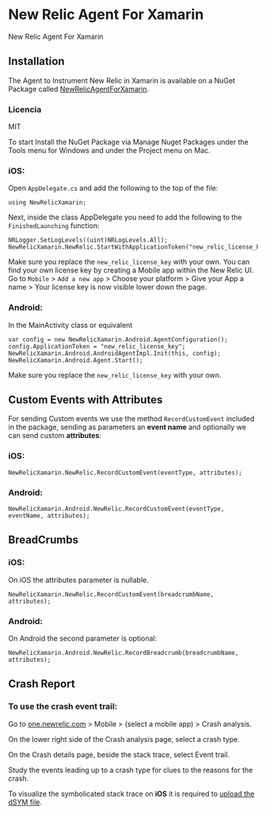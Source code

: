 # New Relic Agent For Xamarin
New Relic Agent For Xamarin

## Installation
The Agent to Instrument New Relic in Xamarin is available on a NuGet Package called [NewRelicAgentForXamarin](https://www.nuget.org/packages/NewRelicAgentForXamarin/). 

### Licencia
MIT

To start Install the NuGet Package via Manage Nuget Packages under the Tools menu for Windows and under the Project menu on Mac.

### iOS:
Open `AppDelegate.cs` and add the following to the top of the file:

```
using NewRelicXamarin;
```

Next, inside the class AppDelegate you need to add the following to the `FinishedLaunching` function:

```
NRLogger.SetLogLevels((uint)NRLogLevels.All);
NewRelicXamarin.NewRelic.StartWithApplicationToken("new_relic_license_key");
```

Make sure you replace the `new_relic_license_key` with your own. You can find your own license key by creating a Mobile app within the New Relic UI. Go to `Mobile` > `Add a new app` > Choose your platform > Give your App a name > Your license key is now visible lower down the page.


### Android:
In the MainActivity class or equivalent

```
var config = new NewRelicXamarin.Android.AgentConfiguration();
config.ApplicationToken = "new_relic_license_key";
NewRelicXamarin.Android.AndroidAgentImpl.Init(this, config);
NewRelicXamarin.Android.Agent.Start();
```

Make sure you replace the `new_relic_license_key` with your own.


## Custom Events with Attributes

For sending Custom events we use the method `RecordCustomEvent` included in the package, sending as parameters an **event name** and optionally we can send custom **attributes**:

### iOS:
```
NewRelicXamarin.NewRelic.RecordCustomEvent(eventType, attributes);
```

### Android:
```
NewRelicXamarin.Android.NewRelic.RecordCustomEvent(eventType, eventName, attributes);
```
## BreadCrumbs

### iOS:

On iOS the attributes parameter is nullable.
```
NewRelicXamarin.NewRelic.RecordCustomEvent(breadcrumbName, attributes);
```

### Android: 
On Android the second parameter is optional:
```
NewRelicXamarin.Android.NewRelic.RecordBreadcrumb(breadcrumbName, attributes);
```

## Crash Report

### To use the crash event trail:

Go to [one.newrelic.com](https://one.newrelic.com) > Mobile > (select a mobile app) > Crash analysis.

On the lower right side of the Crash analysis page, select a crash type.

On the Crash details page, beside the stack trace, select Event trail.

Study the events leading up to a crash type for clues to the reasons for the crash.

To visualize the symbolicated stack trace on **iOS** it is required to [upload the dSYM file](https://docs.newrelic.com/docs/mobile-monitoring/new-relic-mobile-ios/configuration/upload-dsyms-bitcode-apps/).

